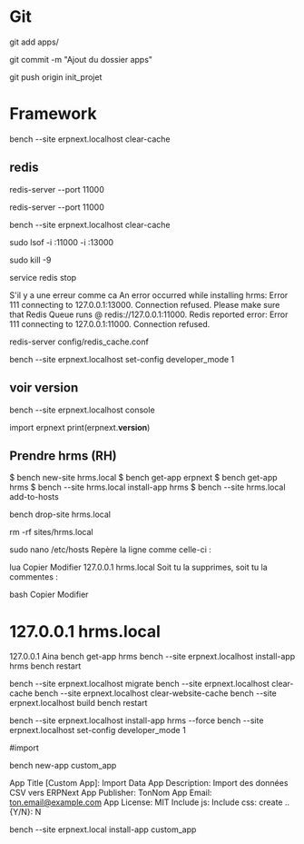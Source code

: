 # Git

git add apps/

git commit -m "Ajout du dossier apps"

git push origin init_projet

# Framework


bench --site erpnext.localhost clear-cache

## redis 
redis-server --port 11000

redis-server --port 11000

bench --site erpnext.localhost clear-cache

sudo lsof -i :11000 -i :13000

sudo kill -9 

service redis stop

S'il y a une erreur comme ca 
An error occurred while installing hrms: Error 111 connecting to 127.0.0.1:13000. Connection refused.
Please make sure that Redis Queue runs @ redis://127.0.0.1:11000. Redis reported error: Error 111 connecting to 127.0.0.1:11000. Connection refused.

redis-server config/redis_cache.conf



bench --site erpnext.localhost set-config developer_mode 1

## voir version
bench --site erpnext.localhost console

import erpnext
print(erpnext.__version__)

## Prendre hrms (RH)

$ bench new-site hrms.local
$ bench get-app erpnext
$ bench get-app hrms
$ bench --site hrms.local install-app hrms
$ bench --site hrms.local add-to-hosts

bench drop-site hrms.local

rm -rf sites/hrms.local

sudo nano /etc/hosts
Repère la ligne comme celle-ci :

lua
Copier
Modifier
127.0.0.1 hrms.local
Soit tu la supprimes, soit tu la commentes :

bash
Copier
Modifier
# 127.0.0.1 hrms.local
127.0.0.1
Aina
bench get-app hrms
bench --site erpnext.localhost install-app hrms
bench restart

bench --site erpnext.localhost migrate
bench --site erpnext.localhost clear-cache
bench --site erpnext.localhost clear-website-cache
bench --site erpnext.localhost build
bench restart

bench --site erpnext.localhost install-app hrms --force
bench --site erpnext.localhost set-config developer_mode 1


#import 

bench new-app custom_app

App Title [Custom App]: Import Data
App Description: Import des données CSV vers ERPNext
App Publisher: TonNom
App Email: ton.email@example.com
App License: MIT
Include js: 
Include css:
create .. {Y/N}: N

bench --site erpnext.local install-app custom_app

